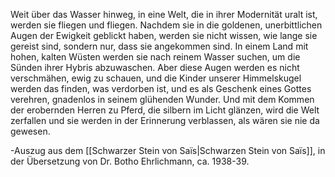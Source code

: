 


Weit über das Wasser hinweg, in eine Welt, die in ihrer Modernität uralt ist, werden sie fliegen und fliegen. Nachdem sie in die goldenen, unerbittlichen Augen der Ewigkeit geblickt haben, werden sie nicht wissen, wie lange sie gereist sind, sondern nur, dass sie angekommen sind. In einem Land mit hohen, kalten Wüsten werden sie nach reinem Wasser suchen, um die Sünden ihrer Hybris abzuwaschen. Aber diese Augen werden es nicht verschmähen, ewig zu schauen, und die Kinder unserer Himmelskugel werden das finden, was verdorben ist, und es als Geschenk eines Gottes verehren, gnadenlos in seinem glühenden Wunder. Und mit dem Kommen der erobernden Herren zu Pferd, die silbern im Licht glänzen, wird die Welt zerfallen und sie werden in der Erinnerung verblassen, als wären sie nie da gewesen.

-Auszug aus dem [[Schwarzer Stein von Saïs|Schwarzen Stein von Saïs]], in der Übersetzung von Dr. Botho Ehrlichmann, ca. 1938-39.
